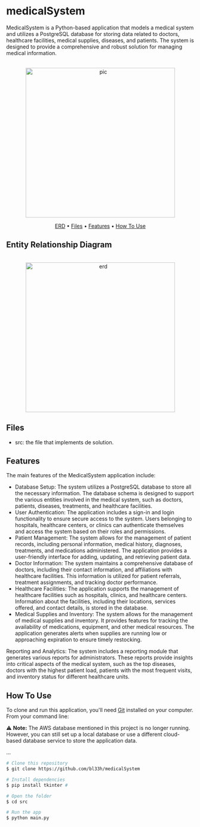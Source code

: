 # medicalSystem
MedicalSystem is a Python-based application that models a medical system and utilizes a PostgreSQL database for storing data related to doctors, healthcare facilities, medical supplies, diseases, and patients. The system is designed to provide a comprehensive and robust solution for managing medical information.

<p align="center">
  <br>
  <img src="https://i.imgur.com/y2V8fIb.png" alt="pic" width="400">
  <br>
</p>
<p align="center" >
  <a href="#entity-relationship-diagram">ERD</a> •
  <a href="#Files">Files</a> •
  <a href="#Features">Features</a> •
  <a href="#how-to-use">How To Use</a> 
</p>

## Entity Relationship Diagram
<p align="center">
  <br>
  <img src="https://i.imgur.com/pSyecVi.png" alt="erd" width="400">
  <br>
</p>


## Files

- src: the file that implements de solution.

## Features
The main features of the MedicalSystem application include:

- Database Setup: The system utilizes a PostgreSQL database to store all the necessary information. The database schema is designed to support the various entities involved in the medical system, such as doctors, patients, diseases, treatments, and healthcare facilities.
- User Authentication: The application includes a sign-in and login functionality to ensure secure access to the system. Users belonging to hospitals, healthcare centers, or clinics can authenticate themselves and access the system based on their roles and permissions.
- Patient Management: The system allows for the management of patient records, including personal information, medical history, diagnoses, treatments, and medications administered. The application provides a user-friendly interface for adding, updating, and retrieving patient data.
- Doctor Information: The system maintains a comprehensive database of doctors, including their contact information, and affiliations with healthcare facilities. This information is utilized for patient referrals, treatment assignments, and tracking doctor performance.
- Healthcare Facilities: The application supports the management of healthcare facilities such as hospitals, clinics, and healthcare centers. Information about the facilities, including their locations, services offered, and contact details, is stored in the database.
- Medical Supplies and Inventory: The system allows for the management of medical supplies and inventory. It provides features for tracking the availability of medications, equipment, and other medical resources. The application generates alerts when supplies are running low or approaching expiration to ensure timely restocking.

Reporting and Analytics: The system includes a reporting module that generates various reports for administrators. These reports provide insights into critical aspects of the medical system, such as the top diseases, doctors with the highest patient load, patients with the most frequent visits, and inventory status for different healthcare units.

## How To Use
To clone and run this application, you'll need [Git](https://git-scm.com) installed on your computer. From your command line:

⚠️ **Note:** The AWS database mentioned in this project is no longer running. However, you can still set up a local database or use a different cloud-based database service to store the application data.

...
```bash
# Clone this repository
$ git clone https://github.com/bl33h/medicalSystem

# Install dependencies
$ pip install tkinter #

# Open the folder
$ cd src

# Run the app
$ python main.py

```
